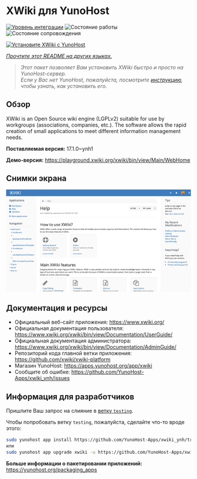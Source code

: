 <!--
Важно: этот README был автоматически сгенерирован <https://github.com/YunoHost/apps/tree/master/tools/readme_generator>
Он НЕ ДОЛЖЕН редактироваться вручную.
-->

# XWiki для YunoHost

[![Уровень интеграции](https://apps.yunohost.org/badge/integration/xwiki)](https://ci-apps.yunohost.org/ci/apps/xwiki/)
![Состояние работы](https://apps.yunohost.org/badge/state/xwiki)
![Состояние сопровождения](https://apps.yunohost.org/badge/maintained/xwiki)

[![Установите XWiki с YunoHost](https://install-app.yunohost.org/install-with-yunohost.svg)](https://install-app.yunohost.org/?app=xwiki)

*[Прочтите этот README на других языках.](./ALL_README.md)*

> *Этот пакет позволяет Вам установить XWiki быстро и просто на YunoHost-сервер.*  
> *Если у Вас нет YunoHost, пожалуйста, посмотрите [инструкцию](https://yunohost.org/install), чтобы узнать, как установить его.*

## Обзор

XWiki is an Open Source wiki engine (LGPLv2) suitable for use by workgroups (associations, companies, etc.). The software allows the rapid creation of small applications to meet different information management needs.

**Поставляемая версия:** 17.1.0~ynh1

**Демо-версия:** <https://playground.xwiki.org/xwiki/bin/view/Main/WebHome>

## Снимки экрана

![Снимок экрана XWiki](./doc/screenshots/XWiki-standard-help.jpg)

## Документация и ресурсы

- Официальный веб-сайт приложения: <https://www.xwiki.org/>
- Официальная документация пользователя: <https://www.xwiki.org/xwiki/bin/view/Documentation/UserGuide/>
- Официальная документация администратора: <https://www.xwiki.org/xwiki/bin/view/Documentation/AdminGuide/>
- Репозиторий кода главной ветки приложения: <https://github.com/xwiki/xwiki-platform>
- Магазин YunoHost: <https://apps.yunohost.org/app/xwiki>
- Сообщите об ошибке: <https://github.com/YunoHost-Apps/xwiki_ynh/issues>

## Информация для разработчиков

Пришлите Ваш запрос на слияние в [ветку `testing`](https://github.com/YunoHost-Apps/xwiki_ynh/tree/testing).

Чтобы попробовать ветку `testing`, пожалуйста, сделайте что-то вроде этого:

```bash
sudo yunohost app install https://github.com/YunoHost-Apps/xwiki_ynh/tree/testing --debug
или
sudo yunohost app upgrade xwiki -u https://github.com/YunoHost-Apps/xwiki_ynh/tree/testing --debug
```

**Больше информации о пакетировании приложений:** <https://yunohost.org/packaging_apps>
